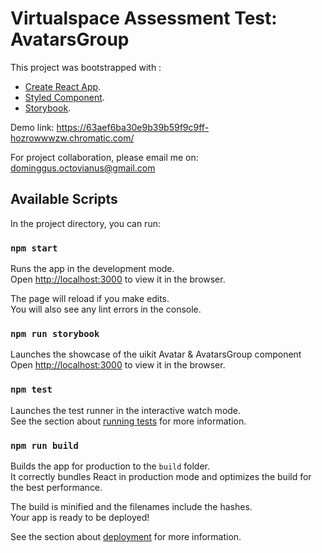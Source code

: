 # Virtualspace Assessment Test: AvatarsGroup

This project was bootstrapped with : 
- [Create React App](https://github.com/facebook/create-react-app).
- [Styled Component](https://styled-components.com/).
- [Storybook](https://storybook.js.org/).

Demo link:
https://63aef6ba30e9b39b59f9c9ff-hozrowwwzw.chromatic.com/

For project collaboration, please email me on: dominggus.octovianus@gmail.com

## Available Scripts

In the project directory, you can run:

### `npm start`

Runs the app in the development mode.\
Open [http://localhost:3000](http://localhost:3000) to view it in the browser.

The page will reload if you make edits.\
You will also see any lint errors in the console.

### `npm run storybook`

Launches the showcase of the uikit Avatar & AvatarsGroup component\
Open [http://localhost:3000](http://localhost:6006) to view it in the browser.

### `npm test`

Launches the test runner in the interactive watch mode.\
See the section about [running tests](https://facebook.github.io/create-react-app/docs/running-tests) for more information.

### `npm run build`

Builds the app for production to the `build` folder.\
It correctly bundles React in production mode and optimizes the build for the best performance.

The build is minified and the filenames include the hashes.\
Your app is ready to be deployed!

See the section about [deployment](https://facebook.github.io/create-react-app/docs/deployment) for more information.
